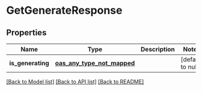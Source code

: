 # GetGenerateResponse
## Properties

| Name | Type | Description | Notes |
|------------ | ------------- | ------------- | -------------|
| **is\_generating** | [**oas_any_type_not_mapped**](.md) |  | [default to null] |

[[Back to Model list]](../README.md#documentation-for-models) [[Back to API list]](../README.md#documentation-for-api-endpoints) [[Back to README]](../README.md)

